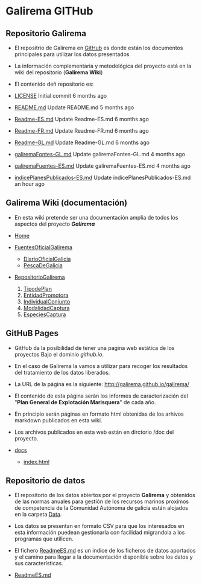 # Galirema GITHub


## Repositorio Galirema

* El repositrio de Galirema en [GitHub][] es donde están los documentos principales para utilizar los datos presentados
* La información complementaria y metodológica del proyecto está en la wiki del repositorio (__Galirema Wiki__)

* El contenido deñ repositorio es:
* [LICENSE][]	Initial commit	6 months ago
* [README.md][]	Update README.md	5 months ago
* [Readme-ES.md][]	Update Readme-ES.md	6 months ago
* [Readme-FR.md][]	Update Readme-FR.md	6 months ago
* [Readme-GL.md][]	Update Readme-GL.md	6 months ago
* [galiremaFontes-GL.md][]	Update galiremaFontes-GL.md	4 months ago
* [galiremaFuentes-ES.md][]	Update galiremaFuentes-ES.md	4 months ago
* [indicePlanesPublicados-ES.md][]	Update indicePlanesPublicados-ES.md	an hour ago



## Galirema Wiki (documentación)

* En esta wiki pretende ser una documentación amplia de todos los aspectos del proyecto ___Galirema___

* [Home](https://github.com/galirema/galirema/wiki)
* [FuentesOficialGalirema](https://github.com/galirema/galirema/wiki/FuentesOficialGalirema)
	* [DiarioOficialGalicia](https://github.com/galirema/galirema/wiki/DiarioOficialGalicia)
	* [PescaDeGalicia](https://github.com/galirema/galirema/wiki/PescaDeGalicia)
* [RepositorioGalirema](https://github.com/galirema/galirema/wiki/RepositorioGalirema)
	1. [TipodePlan](https://github.com/galirema/galirema/wiki/TipodePlan)
	1. [EntidadPromotora](https://github.com/galirema/galirema/wiki/EntidadPromotora)
	1. [IndividualConjunto](https://github.com/galirema/galirema/wiki/IndividualConjunto)
	1. [ModalidadCaptura](https://github.com/galirema/galirema/wiki/ModalidadCaptura)
	1. [EspeciesCaptura](https://github.com/galirema/galirema/wiki/EspeciesCaptura)


## GitHuB Pages

* GitHub da la posibilidad de tener una pagina web estática de los proyectos Bajo el dominio _github.io_.
* En el caso de Galirema la vamos a utilizar para recoger los resultados del tratamiento de los datos liberados.
* La URL de la página es la siguiente: <http://galirema.github.io/galirema/>
* El contenido de esta página serán los informes de caracterización del "__Plan General de Explotación Marisquera__" de cada año.
* En principio serán páginas en formato html obtenidas de los arhivos markdown publicados en esta wiki.
* Los archivos publicados en esta web están en dirctorio /doc del proyecto.

* [docs][]
	+ [index.html][]


## Repositorio de datos

* El repositorio de los datos abiertos por el proyecto __Galirema__ y obtenidos de las normas anuales para gestíón de los recursos marinos proximos de competencia de la Comunidad Autónoma de galicia están alojados en la carpeta [Data](https://github.com/galirema/galirema/tree/master/Data).
* Los datos se presentan en formato CSV para que los interesados en esta información puedean gestionarla con facilidad migrandola a los programas que utilicen.
* El fichero [ReadmeES.md][] es un indice de los ficheros de datos aportados y el camino para llegar a la documentación disponible sobre los datos y sus características.
		
* [ReadmeES.md][]




 [GitHub]: https://goo.gl/SyCglx
 [LICENSE]: https://github.com/galirema/galirema/blob/master/LICENSE
 [README.md]: https://github.com/galirema/galirema/blob/master/README.md
 [Readme-ES.md]: https://github.com/galirema/galirema/blob/master/Readme-ES.md
 [Readme-FR.md]: https://github.com/galirema/galirema/blob/master/Readme-FR.md
 [Readme-GL.md]: https://github.com/galirema/galirema/blob/master/Readme-GL.md
 [galiremaFontes-GL.md]: https://github.com/galirema/galirema/blob/master/galiremaFontes-GL.md
 [galiremaFuentes-ES.md]: https://github.com/galirema/galirema/blob/master/galiremaFuentes-ES.md
 [indicePlanesPublicados-ES.md]: https://github.com/galirema/galirema/blob/master/indicePlanesPublicados-ES.md
 [docs]: https://github.com/galirema/galirema/tree/master/docs
 [index.html]: https://github.com/galirema/galirema/blob/master/docs/index.html
 [ReadmeES.md]: https://github.com/galirema/galirema/blob/master/Data/ReadmeES.md


